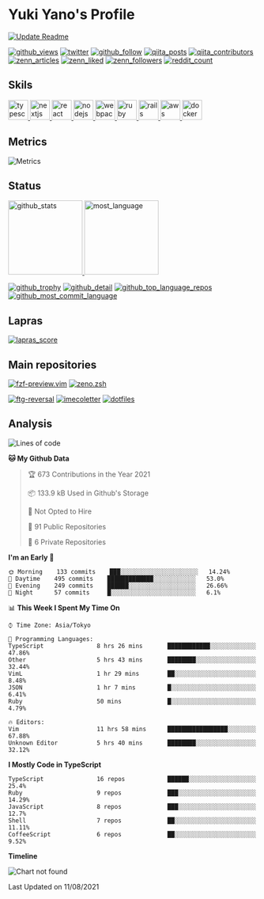 # Yuki Yano's Profile

[![Update Readme](https://github.com/yuki-yano/yuki-yano/workflows/Update%20Readme/badge.svg)](https://github.com/yuki-yano/yuki-yano/actions?query=workflow%3A%22Update+Readme%22)

[![github_views](https://komarev.com/ghpvc/?username=yuki-yano)](https://github.com/yuki-yano/yuki-yano/)
[![twitter](https://img.shields.io/twitter/follow/yuki_ycino?label=Twitter&logo=twitter&style=flat)](http://twitter.com/yuki_ycino)
[![github_follow](https://img.shields.io/github/followers/yuki-yano?label=follow&logo=github&style=flat)](https://github.com/yuki-yano)
[![qiita_posts](https://qiita-badge.apiapi.app/s/yuki_ycino/posts.svg)](http://qiita.com/yuki_ycino)
[![qiita_contributors](https://qiita-badge.apiapi.app/s/yuki_ycino/contributions.svg)](http://qiita.com/yuki_ycino)
[![zenn_articles](https://zenn.badge.nikaera.com/s/yano/articles?style=plastic)](https://zenn.dev/yano)
[![zenn_liked](https://zenn.badge.nikaera.com/s/yano/likes?style=plastic)](https://zenn.dev/yano)
[![zenn_followers](https://zenn.badge.nikaera.com/s/yano/followers?style=plastic)](https://zenn.dev/yano)
[![reddit_count](https://img.shields.io/reddit/user-karma/combined/yuki-ycino?label=Reddit&logo=reddit&style=flat)](https://www.reddit.com/user/yuki-ycino)

## Skils

<p align="left">
  <a href="https://www.typescriptlang.org/" target="_blank">
    <img src="https://raw.githubusercontent.com/devicons/devicon/master/icons/typescript/typescript-original.svg" alt="typescript" width="40" height="40" />
  </a>
  <a href="https://nextjs.org/" target="_blank">
    <img src="https://cdn.worldvectorlogo.com/logos/nextjs-3.svg" alt="nextjs" width="40" height="40" />
  </a>
  <a href="https://reactjs.org/" target="_blank">
    <img src="https://raw.githubusercontent.com/devicons/devicon/master/icons/react/react-original-wordmark.svg" alt="react" width="40" height="40" />
  </a>
  <a href="https://nodejs.org" target="_blank">
    <img src="https://raw.githubusercontent.com/devicons/devicon/master/icons/nodejs/nodejs-original-wordmark.svg" alt="nodejs" width="40" height="40" />
  </a>
  <a href="https://webpack.js.org" target="_blank">
    <img src="https://raw.githubusercontent.com/devicons/devicon/d00d0969292a6569d45b06d3f350f463a0107b0d/icons/webpack/webpack-original-wordmark.svg" alt="webpack" width="40" height="40" />
  </a>
  <a href="https://www.ruby-lang.org/en/" target="_blank">
    <img src="https://raw.githubusercontent.com/devicons/devicon/master/icons/ruby/ruby-original.svg" alt="ruby" width="40" height="40" />
  </a>
  <a href="https://rubyonrails.org" target="_blank">
    <img src="https://raw.githubusercontent.com/devicons/devicon/master/icons/rails/rails-original-wordmark.svg" alt="rails" width="40" height="40" />
  </a>
  <a href="https://aws.amazon.com" target="_blank">
    <img src="https://raw.githubusercontent.com/devicons/devicon/master/icons/amazonwebservices/amazonwebservices-original-wordmark.svg" alt="aws" width="40" height="40" />
  </a>
  <a href="https://www.docker.com/" target="_blank">
    <img src="https://raw.githubusercontent.com/devicons/devicon/master/icons/docker/docker-original-wordmark.svg" alt="docker" width="40" height="40" />
  </a>
</p>

## Metrics

![Metrics](https://github.com/yuki-yano/yuki-yano/blob/main/github-metrics.svg)

## Status

<a href="https://github-readme-stats.vercel.app/api?username=yuki-yano&show_icons=true">
  <img height="150px" alt="github_stats" src="https://github-readme-stats.vercel.app/api?username=yuki-yano&show_icons=true">
</a>
<a href="https://github-readme-stats.vercel.app/api/top-langs/?username=yuki-yano&layout=compact">
  <img height="150px" alt="most_language" src="https://github-readme-stats.vercel.app/api/top-langs/?username=yuki-yano&layout=compact">
</a>

[![github_trophy](https://github-profile-trophy.vercel.app/?username=yuki-yano&row=1&column=8)](https://github-profile-trophy.vercel.app/?username=yuki-yano&row=1&column=8)
[![github_detail](https://raw.githubusercontent.com/yuki-yano/yuki-yano/main/profile-summary-card-output/github/0-profile-details.svg)](https://raw.githubusercontent.com/yuki-yano/yuki-yano/main/profile-summary-card-output/github/0-profile-details.svg)
[![github_top_language_repos](https://raw.githubusercontent.com/yuki-yano/yuki-yano/main/profile-summary-card-output/github/1-repos-per-language.svg)](https://raw.githubusercontent.com/yuki-yano/yuki-yano/main/profile-summary-card-output/github/1-repos-per-language.svg)
[![github_most_commit_language](https://raw.githubusercontent.com/yuki-yano/yuki-yano/main/profile-summary-card-output/github/2-most-commit-language.svg)](https://raw.githubusercontent.com/yuki-yano/yuki-yano/main/profile-summary-card-output/github/2-most-commit-language.svg)

## Lapras

[![lapras_score](https://raw.githubusercontent.com/yuki-yano/yuki-yano/main/lapras/score.png)](https://lapras.com/public/Y5XCY3M)

## Main repositories

[![fzf-preview.vim](https://github-readme-stats.vercel.app/api/pin/?username=yuki-yano&repo=fzf-preview.vim)](https://github.com/yuki-yano/fzf-preview.vim)
[![zeno.zsh](https://github-readme-stats.vercel.app/api/pin/?username=yuki-yano&repo=zeno.zsh)](https://github.com/yuki-yano/zeno.zsh)

[![ftg-reversal](https://github-readme-stats.vercel.app/api/pin/?username=ftg-reversal&repo=reversal)](https://github.com/ftg-reversal/reversal)
[![imecoletter](https://github-readme-stats.vercel.app/api/pin/?username=yuki-yano&repo=imecoletter)](https://github.com/yuki-yano/imecoletter)
[![dotfiles](https://github-readme-stats.vercel.app/api/pin/?username=yukiycino-dotfiles&repo=dotfiles)](https://github.com/yukiycino-dotfiles/dotfiles)

## Analysis

<!--START_SECTION:waka-->
![Lines of code](https://img.shields.io/badge/From%20Hello%20World%20I%27ve%20Written-285243%20lines%20of%20code-blue)

**🐱 My Github Data** 

> 🏆 673 Contributions in the Year 2021
 > 
> 📦 133.9 kB Used in Github's Storage 
 > 
> 🚫 Not Opted to Hire
 > 
> 📜 91 Public Repositories 
 > 
> 🔑 6 Private Repositories  
 > 
**I'm an Early 🐤** 

```text
🌞 Morning    133 commits    ███░░░░░░░░░░░░░░░░░░░░░░   14.24% 
🌆 Daytime    495 commits    █████████████░░░░░░░░░░░░   53.0% 
🌃 Evening    249 commits    ██████░░░░░░░░░░░░░░░░░░░   26.66% 
🌙 Night      57 commits     █░░░░░░░░░░░░░░░░░░░░░░░░   6.1%

```


📊 **This Week I Spent My Time On** 

```text
⌚︎ Time Zone: Asia/Tokyo

💬 Programming Languages: 
TypeScript               8 hrs 26 mins       ████████████░░░░░░░░░░░░░   47.86% 
Other                    5 hrs 43 mins       ████████░░░░░░░░░░░░░░░░░   32.44% 
VimL                     1 hr 29 mins        ██░░░░░░░░░░░░░░░░░░░░░░░   8.48% 
JSON                     1 hr 7 mins         █░░░░░░░░░░░░░░░░░░░░░░░░   6.41% 
Ruby                     50 mins             █░░░░░░░░░░░░░░░░░░░░░░░░   4.79%

🔥 Editors: 
Vim                      11 hrs 58 mins      █████████████████░░░░░░░░   67.88% 
Unknown Editor           5 hrs 40 mins       ████████░░░░░░░░░░░░░░░░░   32.12%

```

**I Mostly Code in TypeScript** 

```text
TypeScript               16 repos            ██████░░░░░░░░░░░░░░░░░░░   25.4% 
Ruby                     9 repos             ███░░░░░░░░░░░░░░░░░░░░░░   14.29% 
JavaScript               8 repos             ███░░░░░░░░░░░░░░░░░░░░░░   12.7% 
Shell                    7 repos             ██░░░░░░░░░░░░░░░░░░░░░░░   11.11% 
CoffeeScript             6 repos             ██░░░░░░░░░░░░░░░░░░░░░░░   9.52%

```


**Timeline**

![Chart not found](https://raw.githubusercontent.com/yuki-yano/yuki-yano/main/charts/bar_graph.png) 


 Last Updated on 11/08/2021
<!--END_SECTION:waka-->
